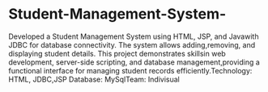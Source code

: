 # Student-Management-System-
Developed a Student Management System using HTML, JSP, and Javawith JDBC for database connectivity. The system allows adding,removing, and displaying student details. This project demonstrates skillsin web development, server-side scripting, and database management,providing a functional interface for managing student records efficiently.Technology: HTML, JDBC,JSP Database: MySqlTeam: Indivisual
